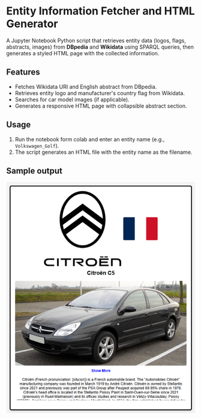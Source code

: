 # Entity Information Fetcher and HTML Generator

A Jupyter Notebook Python script that retrieves entity data (logos, flags, abstracts, images) from **DBpedia** and **Wikidata** using SPARQL queries, then generates a styled HTML page with the collected information.

## Features
- Fetches Wikidata URI and English abstract from DBpedia.
- Retrieves entity logo and manufacturer's country flag from Wikidata.
- Searches for car model images (if applicable).
- Generates a responsive HTML page with collapsible abstract section.

## Usage
1. Run the notebook form colab and enter an entity name (e.g., `Volkswagen_Golf`).
2. The script generates an HTML file with the entity name as the filename.

## Sample output
![Sample output](sample.png)

